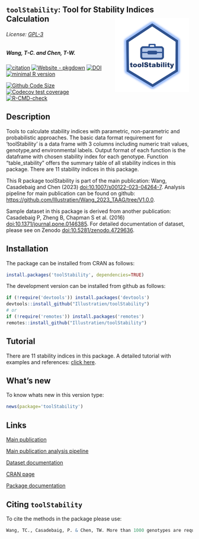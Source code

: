 
<!-- README.md is generated from README.Rmd. Please edit that file -->

## `toolStability`: Tool for Stability Indices Calculation <img src="https://raw.githubusercontent.com/Illustratien/toolStability/master/inst/extdata/toolStability.png" align="right" alt="logo" width="200" height = "200" style = "padding: 10px; border: none; float: right;">

###### License: [GPL-3](https://www.r-project.org/Licenses/)

<!-- Version : [0.1.2](https://illustratien.github.io/toolStability/articles/toolStability.html#version-history); -->

##### *Wang, T-C. and Chen, T-W.*

<!-- badges: start -->

[![citation](https://img.shields.io/badge/Publication-Wang_et_al_2023-20639b)](https://link.springer.com/article/10.1007/s00122-023-04264-7)
[![Website -
pkgdown](https://img.shields.io/badge/website-githubpage-green)](https://Illustratien.github.io/toolStability/)
[![DOI](https://zenodo.org/badge/203346020.svg)](https://zenodo.org/badge/latestdoi/203346020)
[![minimal R
version](https://img.shields.io/badge/R%3E%3D-3.5.0-6666ff.svg?logo=R)](https://cran.r-project.org/)
<!-- [![License: GPL v3](https://img.shields.io/badge/License-GPL%20v3-blue.svg)](https://www.gnu.org/licenses/gpl-3.0) -->
<!-- [![CRAN_Status_Badge](https://www.r-pkg.org/badges/version-last-release/toolStability)](https://cran.r-project.org/package=toolStability) -->

<!-- # ```{r, results='asis', echo=FALSE} -->
<!-- # dver <- ifelse(test = gsub("(.\\.)(\\d+)(\\..)", "", getNamespaceVersion("toolStability")) != "", -->
<!-- #                yes = getNamespaceVersion("toolStability"), -->
<!-- #                no = gsub("Version:\\s*", "", readLines(paste0("https://raw.githubusercontent.com/", "Illustratien/toolStability", "/master/DESCRIPTION"))[grep("Version:", readLines(paste0("https://raw.githubusercontent.com/", "Illustratien/toolStability", "/master/DESCRIPTION")))])) -->
<!-- #  -->
<!-- # # cat(paste("[![develVersion](https://img.shields.io/badge/devel%20version-", dver, "-orange.svg)](https://github.com/Illustratien/toolStability)", sep = "")) -->
<!-- # ``` -->

[![Github Code
Size](https://img.shields.io/github/languages/code-size/Illustratien/toolStability.svg)](https://github.com/Illustratien/toolStability)
[![Codecov test
coverage](https://codecov.io/gh/Illustratien/toolStability/branch/master/graph/badge.svg)](https://app.codecov.io/gh/Illustratien/toolStability?branch=master)
[![R-CMD-check](https://github.com/Illustratien/toolStability/workflows/R-CMD-check/badge.svg)](https://github.com/Illustratien/toolStability/actions)
<!-- [![Last-changedate](https://img.shields.io/badge/last%20change-2023--03--12-yellowgreen.svg)](https://github.com/Illustratien/toolStability/commits/master) -->

<!-- [![.](https://raw.githubusercontent.com/vitr/google-analytics-beacon/master/static/badge-flat.gif)](https://github.com/Illustratien/google-analytics-beacon) -->
<!-- [![rstudio mirror downloads](https://cranlogs.r-pkg.org/badges/grand-total/toolStability?color=green)](https://CRAN.R-project.org/package=toolStability) -->
<!-- badges: end -->

## Description

<!-- Tools to calculate stability indices with parametric,
non-parametric and probabilistic approaches. The basic data format requirement for 'toolStability' is a data frame with 3 columns including numeric trait values, genotype,and environmental labels. Output format of each function is the dataframe with chosen stability index for each genotype.
Function "table_stability" offers the summary table of all stability indices in this package.
This R package toolStability is part of the main publication:
Wang, Casadebaig and Chen (2023) <doi:10.1007/s00122-023-04264-7>.
Analysis pipeline for main publication can be found on github: <https://github.com/Illustratien/Wang_2023_TAAG/tree/V1.0.0>.
Sample dataset in this package is derived from another publication:
Casadebaig P, Zheng B, Chapman S et al. (2016) <doi:10.1371/journal.pone.0146385>.
For detailed documentation of dataset, please see on Zenodo <doi:10.5281/zenodo.4729636>.
Indices used in this package are from:
Döring TF, Reckling M (2018) <doi:10.1016/j.eja.2018.06.007>.
Eberhart SA, Russell WA (1966) <doi:10.2135/cropsci1966.0011183X000600010011x>.
Eskridge KM (1990) <doi:10.2135/cropsci1990.0011183X003000020025x>.
Finlay KW, Wilkinson GN (1963) <doi:10.1071/AR9630742>.
Hanson WD (1970) Genotypic stability. <doi:10.1007/BF00285245>.
Lin CS, Binns MR (1988) <https://cdnsciencepub.com/doi/abs/10.4141/cjps88-018>.
Nassar R, Hühn M (1987).
Pinthus MJ (1973) <doi:10.1007/BF00021563>.
Römer T (1917).
Shukla GK (1972).
Wricke G (1962). -->
<!-- Tools to calculate stability indices with parametric,  non-parametric and probabilistic approaches. The basic data format requirement for 'toolStability' is a data frame with 3 columns including numeric trait values, genotype,and environmental labels. Output format of each function is the dataframe with chosen stability index for each genotype.  Function "table_stability" offers the summary table of all stability indices in this package.  This R package toolStability is part of the main publication:  Wang, Casadebaig and Chen (2023) <doi:10.1007/s00122-023-04264-7>.  Analysis pipeline for main publication can be found on github: <https://github.com/Illustratien/Wang_2023_TAAG/tree/V1.0.0>.  Sample dataset in this package is derived from another publication:  Casadebaig P, Zheng B, Chapman S et al. (2016) <doi:10.1371/journal.pone.0146385>.  For detailed documentation of dataset, please see on Zenodo <doi:10.5281/zenodo.4729636>.  Indices used in this package are from:  Döring TF, Reckling M (2018) <doi:10.1016/j.eja.2018.06.007>.  Eberhart SA, Russell WA (1966) <doi:10.2135/cropsci1966.0011183X000600010011x>.  Eskridge KM (1990) <doi:10.2135/cropsci1990.0011183X003000020025x>.  Finlay KW, Wilkinson GN (1963) <doi:10.1071/AR9630742>.  Hanson WD (1970) Genotypic stability. <doi:10.1007/BF00285245>.  Lin CS, Binns MR (1988) <https://cdnsciencepub.com/doi/abs/10.4141/cjps88-018>.  Nassar R, Hühn M (1987).  Pinthus MJ (1973) <doi:10.1007/BF00021563>.  Römer T (1917).  Shukla GK (1972).  Wricke G (1962). -->

Tools to calculate stability indices with parametric, non-parametric and
probabilistic approaches. The basic data format requirement for
‘toolStability’ is a data frame with 3 columns including numeric trait
values, genotype,and environmental labels. Output format of each
function is the dataframe with chosen stability index for each genotype.
Function “table_stability” offers the summary table of all stability
indices in this package. There are 11 stability indices in this package.

This R package toolStability is part of the main publication: Wang,
Casadebaig and Chen (2023) <doi:10.1007/s00122-023-04264-7>. Analysis
pipeline for main publication can be found on github:
<https://github.com/Illustratien/Wang_2023_TAAG/tree/V1.0.0>.

Sample dataset in this package is derived from another publication:
Casadebaig P, Zheng B, Chapman S et al. (2016)
<doi:10.1371/journal.pone.0146385>. For detailed documentation of
dataset, please see on Zenodo <doi:10.5281/zenodo.4729636>.

<!-- Indices used in this package are from: (see tutorial for detailed information) -->
<!-- Döring TF, Reckling M (2018) <doi:10.1016/j.eja.2018.06.007>. -->
<!-- Eberhart SA, Russell WA (1966) <doi:10.2135/cropsci1966.0011183X000600010011x>. -->
<!-- Eskridge KM (1990) <doi:10.2135/cropsci1990.0011183X003000020025x>. -->
<!-- Finlay KW, Wilkinson GN (1963) <doi:10.1071/AR9630742>. -->
<!-- Hanson WD (1970) Genotypic stability. <doi:10.1007/BF00285245>.  -->
<!-- Lin CS, Binns MR (1988) <https://cdnsciencepub.com/doi/abs/10.4141/cjps88-018>. -->
<!-- Nassar R, Hühn M (1987).  https://www.jstor.org/stable/2531698 -->
<!-- Pinthus MJ (1973) <doi:10.1007/BF00021563>.  -->
<!-- Römer T (1917).  https://www.nature.com/articles/hdy197287 -->
<!-- Shukla GK (1972). -->
<!-- Wricke G (1962). -->

## Installation

The package can be installed from CRAN as follows:

``` r
install.packages('toolStability', dependencies=TRUE)
```

The development version can be installed from github as follows:

``` r
if (!require('devtools')) install.packages('devtools')
devtools::install_github("Illustratien/toolStability")
# or
if (!require('remotes')) install.packages('remotes')
remotes::install_github("Illustratien/toolStability")
```

## Tutorial

There are 11 stability indices in this package. A detailed tutorial with
examples and references: [click
here](https://illustratien.github.io/toolStability/articles/toolStability.html).

## What’s new

To know whats new in this version type:

``` r
news(package='toolStability')
```

## Links

[Main
publication](https://link.springer.com/article/10.1007/s00122-023-04264-7)

[Main publication analysis
pipeline](https://github.com/Illustratien/Wang_2023_TAAG/tree/V1.0.0)

[Dataset documentation](https://doi.org/10.5281/zenodo.4729636)

[CRAN page](https://cran.r-project.org/package=toolStability)

[Package documentation](https://doi.org/10.5281/zenodo.5804212)

## Citing `toolStability`

To cite the methods in the package please use:

``` r
Wang, TC., Casadebaig, P. & Chen, TW. More than 1000 genotypes are required to derive robust relationships between yield, yield stability and physiological parameters: a computational study on wheat crop. Theor Appl Genet 136, 34 (2023). https://doi.org/10.1007/s00122-023-04264-7
```

<!-- # ```{r, echo = FALSE} -->
<!-- # detach("package:toolStability", unload=TRUE) -->
<!-- # suppressPackageStartupMessages(library(toolStability)) -->
<!-- # cit <- citation("toolStability") -->
<!-- # yr <- format(Sys.Date(), "%Y") -->
<!-- # cit[1]$year <- yr -->
<!-- # oc <- class(cit) -->
<!-- #  -->
<!-- # cit <- unclass(cit) -->
<!-- # attr(cit[[1]],"textVersion") <- gsub("\\(\\)", -->
<!-- #                                      paste("\\(", yr, "\\)", sep = ""), -->
<!-- #                                      attr(cit[[1]],"textVersion")) -->
<!-- # class(cit) <- oc -->
<!-- # cit -->
<!-- ``` -->
